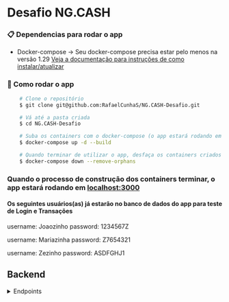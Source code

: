 # Desafio NG.CASH

### 📋 Dependencias para rodar o app

- Docker-compose -> Seu docker-compose precisa estar pelo menos na versão 1.29 [Veja a documentação para instruções de como instalar/atualizar](https://docs.docker.com/compose/install/)

### 🔧 Como rodar o app

```bash
    # Clone o repositório
    $ git clone git@github.com:RafaelCunhaS/NG.CASH-Desafio.git

    # Vá até a pasta criada
    $ cd NG.CASH-Desafio

    # Suba os containers com o docker-compose (o app estará rodando em plano de fundo em seu  localhost na porta 3000 (http://localhost:3000/) quando a construção acabar)
    $ docker-compose up -d --build

    # Quando terminar de utilizar o app, desfaça os containers criados
    $ docker-compose down --remove-orphans
```

### Quando o processo de construção dos containers terminar, o app estará rodando em [localhost:3000](http://localhost:3000/)

#### Os seguintes usuários(as) já estarão no banco de dados do app para teste de Login e Transações
username: Joaozinho
password: 1234567Z

username: Mariazinha
password: Z7654321

username: Zezinho
password: ASDFGHJ1

## Backend
<details>
 <summary>Endpoints</summary>
  
  <details>
  <summary>Descrições</summary>
  
  |  | Método | Descrição |
  |---|---|---|
  | 01 | `POST - http://localhost:3001/login` | Efetua o login do usuário. |
  | 02 | `POST - http://localhost:3001/register` | Cria um novo usuário. |
  | 03 | `POST - http://localhost:3001/transaction` | Cria uma nova transação. |
  | 04 | `GET - http://localhost:3001/transaction?date=2022-11-18&type=cashOut` | Busca todas transações que envolvem o usuário (queries para filtragem são aceitas). |
  | 05 | `GET - http://localhost:3001/account` | Busca o saldo em conta do usuário. |
  
  </details>
  
  ### Validando token nas requisições
  
  - Todo o endpoint que <strong>NÃO</strong> precisar validar o `token` terá o símbolo :x: ao lado. Para todos os demais, será necessário fazer a validação de credenciais de autenticação informadas no cabeçalho da requisição HTTP authorization.
  
  - O `token` já possui informações do usuário (accountId e username) que podem ser utilizadas pelo frontend decodificando o JWT.
  
  - Os endpoints que precisarem do `token`, deverão recebê-lo através do Headers.Authorization.
  
  <details>
  <summary>Casos de erro de token</summary>
  
  - Se o token for inexistente o resultado retornado deverá ser conforme exibido abaixo, com um status http `401`:
  
              {
                "message": "Token not found"
              }
  
   - Se o token for inválido o resultado retornado deverá ser conforme exibido abaixo, com um status http `401`:
  
              {
                "message": "Expired or invalid token"
              }
  
  </details>

  ## Respostas em caso de sucesso
  
  ### I - Login (`/login`)
  #### [POST `/login`] :x:
  
  <details>
  
  + Request (application/json)
  + Body
    
            {
              "username": "Joaozinho",
              "password": "1234567Z"
            }
  
  + Response 200 Ok (application/json)
  
            {
              "token": "eyJhbGciOiJIUzI1NiIsInR5cCI6IkpXVCJ9.eyJkYXRhIjp7InVzZXJJZCI6MSwicm9sZSI6ImFkbWluaXN0cmF0b3IifSwiaWF0IjoxNjYwMjgwMTIxLCJleHAiOjE2NjA4ODQ5MjF9.1j9MEbNaFI9y1Fv0vaMIM56wPNbH-df4subWyQd6OX4"
            }
  
  </details>
  
  ### II - Register (`/register`)
  #### [POST `/register`] :x:
  
  <details>
  
  + Request (application/json)
  + Body
  
            {
              "username": "newCustomer012",
              "password": "%new-customer%"
            }
  
  + Response 201 Created (application/json)
  
            {
              "token": "eyJhbGciOiJIUzI1NiIsInR5cCI6IkpXVCJ9.eyJkYXRhIjp7InVzZXJJZCI6NCwicm9sZSI6ImN1c3RvbWVyIn0sImlhdCI6MTY2MDI3Nzg5NywiZXhwIjoxNjYwODgyNjk3fQ.KbyaKb69XywMwtEq0-CqpdJl8G0jkfJsnme8qAxg3So"
            }
  
  </details>
  
  ### III - Transaction (`/transaction`)
  #### [POST `/transaction`]
  
  <details>
  
  + Request (application/json)
  + Body
  
            {
              "username": "Joaozinho",
              "value": 12
            }
  
  + Response 201 Created (application/json)
  
            {
              "id": 4,
              "debitedAccountId": 4,
              "creditedAccountId": 1,
              "value": "12.00",
              "createdAt": "2022-11-21T02:15:29.867Z"
            }
  
  </details>
  
  #### [GET `/transaction`]
  
  <details>
  
  + Response 200 Ok (application/json)
  
            [
              {
                "id": 2,
                "debitedAccountId": 2,
                "creditedAccountId": 1,
                "value": "100.00",
                "createdAt": "2022-11-18T14:19:00.996Z",
                "debited_account_id": 2,
                "credited_account_id": 1,
                "debitedUser": {
                  "username": "Mariazinha"
                },
                "creditedUser": {
                  "username": "Joaozinho"
                }
              },
              {
                "id": 3,
                "debitedAccountId": 3,
                "creditedAccountId": 2,
                "value": "10.00",
                "createdAt": "2022-11-19T14:19:00.996Z",
                "debited_account_id": 3,
                "credited_account_id": 2,
                "debitedUser": {
                  "username": "Zezinho"
                },
                "creditedUser": {
                  "username": "Mariazinha"
                }
              },
              {
                "id": 1,
                "debitedAccountId": 1,
                "creditedAccountId": 2,
                "value": "100.00",
                "createdAt": "2022-11-17T14:19:00.996Z",
                "debited_account_id": 1,
                "credited_account_id": 2,
                "debitedUser": {
                  "username": "Joaozinho"
                },
                "creditedUser": {
                  "username": "Mariazinha"
                }
              }
            ]
  
  </details>
  
  ### IV - Account (`/account`)
  #### [GET `/account`]
  
  <details>
  
  + Response 200 Ok (application/json)
  
            {
              "id": 2,
              "balance": "110.00"
            }
  
  </details>
</details>
